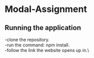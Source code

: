 # Modal-Assignment

## Running the application

-clone the repository.\
-run the command: npm install.\
-follow the link the website opens up in.\

##
